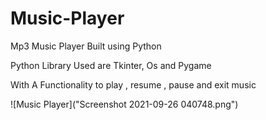 # Music-Player

Mp3 Music Player Built using Python 

Python Library Used are Tkinter, Os and Pygame

With A Functionality to play , resume , pause and exit music

![Music Player]("Screenshot 2021-09-26 040748.png")

